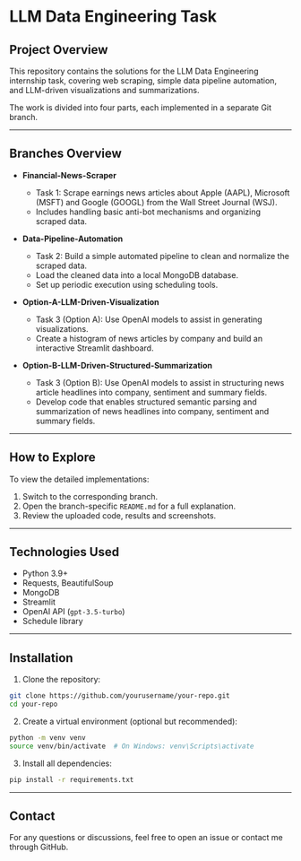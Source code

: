 # LLM Data Engineering Task

## Project Overview

This repository contains the solutions for the LLM Data Engineering internship task, covering web scraping, simple data pipeline automation, and LLM-driven visualizations and summarizations.

The work is divided into four parts, each implemented in a separate Git branch.

---

## Branches Overview

- **Financial-News-Scraper**
  - Task 1: Scrape earnings news articles about Apple (AAPL), Microsoft (MSFT) and Google (GOOGL) from the Wall Street Journal (WSJ).
  - Includes handling basic anti-bot mechanisms and organizing scraped data.

- **Data-Pipeline-Automation**
  - Task 2: Build a simple automated pipeline to clean and normalize the scraped data.
  - Load the cleaned data into a local MongoDB database.
  - Set up periodic execution using scheduling tools.

- **Option-A-LLM-Driven-Visualization**
  - Task 3 (Option A): Use OpenAI models to assist in generating visualizations.
  - Create a histogram of news articles by company and build an interactive Streamlit dashboard.

- **Option-B-LLM-Driven-Structured-Summarization**
  - Task 3 (Option B): Use OpenAI models to assist in structuring news article headlines into company, sentiment and summary fields.
  - Develop code that enables structured semantic parsing and summarization of news headlines into company, sentiment and summary fields.

---

## How to Explore

To view the detailed implementations:
1. Switch to the corresponding branch.
2. Open the branch-specific `README.md` for a full explanation.
3. Review the uploaded code, results and screenshots.

---

## Technologies Used

- Python 3.9+
- Requests, BeautifulSoup
- MongoDB
- Streamlit
- OpenAI API (`gpt-3.5-turbo`)
- Schedule library

---

## Installation

1. Clone the repository:

```bash
git clone https://github.com/yourusername/your-repo.git
cd your-repo
```

2. Create a virtual environment (optional but recommended):

```bash
python -m venv venv
source venv/bin/activate  # On Windows: venv\Scripts\activate
```

3. Install all dependencies:

```bash
pip install -r requirements.txt
```

---
## Contact

For any questions or discussions, feel free to open an issue or contact me through GitHub.

